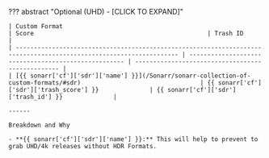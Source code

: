 ??? abstract "Optional (UHD) - [CLICK TO EXPAND]"

    | Custom Format                                                                                                       | Score                                                | Trash ID                                          |
    | ------------------------------------------------------------------------------------------------------------------- | ---------------------------------------------------- | ------------------------------------------------- |
    | [{{ sonarr['cf']['sdr']['name'] }}](/Sonarr/sonarr-collection-of-custom-formats/#sdr)                                 | {{ sonarr['cf']['sdr']['trash_score'] }}              | {{ sonarr['cf']['sdr']['trash_id'] }}              |

    ------

    Breakdown and Why

    - **{{ sonarr['cf']['sdr']['name'] }}:** This will help to prevent to grab UHD/4k releases without HDR Formats.
